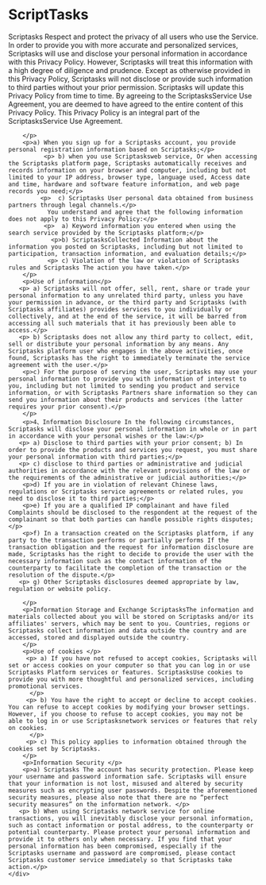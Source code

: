 # ScriptTasks
   <div>
        <p>Scriptasks Respect and protect the privacy of all users who use the Service. In order to provide you with more accurate and personalized services, Scriptasks will use and disclose your personal information in accordance with this Privacy Policy. However, Scriptasks will treat this information with a high degree of diligence and prudence. Except as otherwise provided in this Privacy Policy, Scriptasks will not disclose or provide such information to third parties without your prior permission. Scriptasks will update this Privacy Policy from time to time. By agreeing to the ScriptasksService Use Agreement, you are deemed to have agreed to the entire content of this Privacy Policy. This Privacy Policy is an integral part of the ScriptasksService Use Agreement.
        
        </p>
        <p>a) When you sign up for a Scriptasks account, you provide personal registration information based on Scriptasks;</p>
              <p> b) when you use Scriptasksweb service, Or when accessing the Scriptasks platform page, Scriptasks automatically receives and records information on your browser and computer, including but not limited to your IP address, browser type, language used, Access date and time, hardware and software feature information, and web page records you need;</p>
             <p>  c) Scriptasks User personal data obtained from business partners through legal channels.</p>
               You understand and agree that the following information does not apply to this Privacy Policy:</p>
              <p>  a) Keyword information you entered when using the search service provided by the Scriptasks platform;</p>
                <p>b) ScriptasksCollected Information about the information you posted on Scriptasks, including but not limited to participation, transaction information, and evaluation details;</p>
               <p> c) Violation of the law or violation of Scriptasks rules and Scriptasks The action you have taken.</p>
        </p>
        <p>Use of information</p>
       <p> a) Scriptasks will not offer, sell, rent, share or trade your personal information to any unrelated third party, unless you have your permission in advance, or the third party and Scriptasks (with Scriptasks affiliates) provides services to you individually or collectively, and at the end of the service, it will be barred from accessing all such materials that it has previously been able to access.</p>
       <p> b) Scriptasks does not allow any third party to collect, edit, sell or distribute your personal information by any means. Any Scriptasks platform user who engages in the above activities, once found, Scriptasks has the right to immediately terminate the service agreement with the user.</p>
        <p>c) For the purpose of serving the user, Scriptasks may use your personal information to provide you with information of interest to you, including but not limited to sending you product and service information, or with Scriptasks Partners share information so they can send you information about their products and services (the latter requires your prior consent).</p>
        </p>
        <p>4、Information Disclosure In the following circumstances, Scriptasks will disclose your personal information in whole or in part in accordance with your personal wishes or the law:</p>
       <p> a) Disclose to third parties with your prior consent; b) In order to provide the products and services you request, you must share your personal information with third parties;</p>
       <p> c) disclose to third parties or administrative and judicial authorities in accordance with the relevant provisions of the law or the requirements of the administrative or judicial authorities;</p>
        <p>d) If you are in violation of relevant Chinese laws, regulations or Scriptasks service agreements or related rules, you need to disclose it to third parties;</p>
        <p>e) If you are a qualified IP complainant and have filed Complaints should be disclosed to the respondent at the request of the complainant so that both parties can handle possible rights disputes;</p>
        <p>f) In a transaction created on the Scriptasks platform, if any party to the transaction performs or partially performs If the transaction obligation and the request for information disclosure are made, Scriptasks has the right to decide to provide the user with the necessary information such as the contact information of the counterparty to facilitate the completion of the transaction or the resolution of the dispute.</p>
       <p> g) Other Scriptasks disclosures deemed appropriate by law, regulation or website policy.
        
        </p>
        <p>Information Storage and Exchange ScriptasksThe information and materials collected about you will be stored on Scriptasks and/or its affiliates' servers, which may be sent to you. Countries, regions or Scriptasks collect information and data outside the country and are accessed, stored and displayed outside the country.
        </p>
        <p>Use of cookies </p>
         <p> a) If you have not refused to accept cookies, Scriptasks will set or access cookies on your computer so that you can log in or use Scriptasks Platform services or features. ScriptasksUse cookies to provide you with more thoughtful and personalized services, including promotional services.
          </p>
         <p> b) You have the right to accept or decline to accept cookies. You can refuse to accept cookies by modifying your browser settings. However, if you choose to refuse to accept cookies, you may not be able to log in or use Scriptasksnetwork services or features that rely on cookies.
          </p>
         <p> c) This policy applies to information obtained through the cookies set by Scriptasks.
        </p>
        <p>Information Security </p>
        <p>a) Scriptasks The account has security protection. Please keep your username and password information safe. Scriptasks will ensure that your information is not lost, misused and altered by security measures such as encrypting user passwords. Despite the aforementioned security measures, please also note that there are no “perfect security measures” on the information network. </p>
       <p> b) When using Scriptasks network service for online transactions, you will inevitably disclose your personal information, such as contact information or postal address, to the counterparty or potential counterparty. Please protect your personal information and provide it to others only when necessary. If you find that your personal information has been compromised, especially if the Scriptasks username and password are compromised, please contact Scriptasks customer service immediately so that Scriptasks take action.</p>
    </div>
